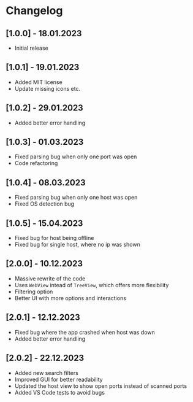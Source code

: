 # Changelog

## [1.0.0] - 18.01.2023

- Initial release

## [1.0.1] - 19.01.2023

- Added MIT license
- Update missing icons etc.

## [1.0.2] - 29.01.2023

- Added better error handling

## [1.0.3] - 01.03.2023

- Fixed parsing bug when only one port was open
- Code refactoring

## [1.0.4] - 08.03.2023

- Fixed parsing bug when only one host was open
- Fixed OS detection bug

## [1.0.5] - 15.04.2023

- Fixed bug for host being offline
- Fixed bug for single host, where no ip was shown

## [2.0.0] - 10.12.2023

- Massive rewrite of the code
- Uses `WebView` intead of `TreeView`, which offers more flexibility
- Filtering option
- Better UI with more options and interactions

## [2.0.1] - 12.12.2023

- Fixed bug where the app crashed when host was down
- Added better error handling

## [2.0.2] - 22.12.2023
- Added new search filters
- Improved GUI for better readability
- Updated the host view to show open ports instead of scanned ports
- Added VS Code tests to avoid bugs